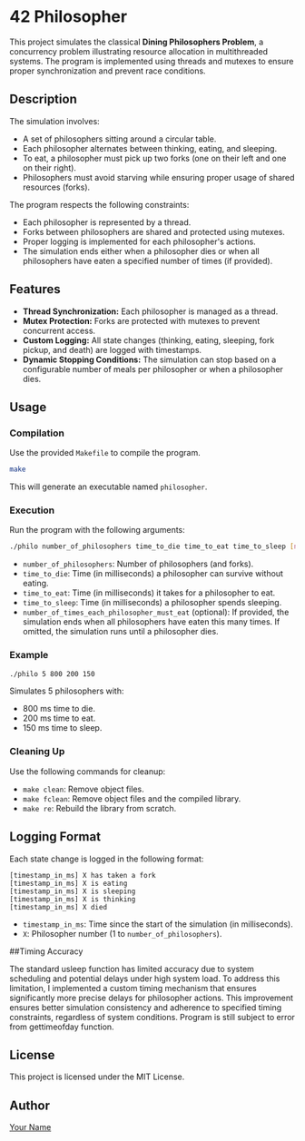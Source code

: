 # 42 Philosopher

This project simulates the classical **Dining Philosophers Problem**, a concurrency problem illustrating resource allocation in multithreaded systems. The program is implemented using threads and mutexes to ensure proper synchronization and prevent race conditions.

## Description
The simulation involves:
- A set of philosophers sitting around a circular table.
- Each philosopher alternates between thinking, eating, and sleeping.
- To eat, a philosopher must pick up two forks (one on their left and one on their right).
- Philosophers must avoid starving while ensuring proper usage of shared resources (forks).

The program respects the following constraints:
- Each philosopher is represented by a thread.
- Forks between philosophers are shared and protected using mutexes.
- Proper logging is implemented for each philosopher's actions.
- The simulation ends either when a philosopher dies or when all philosophers have eaten a specified number of times (if provided).

## Features
- **Thread Synchronization:** Each philosopher is managed as a thread.
- **Mutex Protection:** Forks are protected with mutexes to prevent concurrent access.
- **Custom Logging:** All state changes (thinking, eating, sleeping, fork pickup, and death) are logged with timestamps.
- **Dynamic Stopping Conditions:** The simulation can stop based on a configurable number of meals per philosopher or when a philosopher dies.

## Usage
### Compilation
Use the provided `Makefile` to compile the program.
```bash
make
```
This will generate an executable named `philosopher`.


### Execution
Run the program with the following arguments:
```bash
./philo number_of_philosophers time_to_die time_to_eat time_to_sleep [number_of_times_each_philosopher_must_eat]
```
- `number_of_philosophers`: Number of philosophers (and forks).
- `time_to_die`: Time (in milliseconds) a philosopher can survive without eating.
- `time_to_eat`: Time (in milliseconds) it takes for a philosopher to eat.
- `time_to_sleep`: Time (in milliseconds) a philosopher spends sleeping.
- `number_of_times_each_philosopher_must_eat` (optional): If provided, the simulation ends when all philosophers have eaten this many times. If omitted, the simulation runs until a philosopher dies.

### Example
```bash
./philo 5 800 200 150
```
Simulates 5 philosophers with:
- 800 ms time to die.
- 200 ms time to eat.
- 150 ms time to sleep.

### Cleaning Up
Use the following commands for cleanup:

- `make clean`: Remove object files.
- `make fclean`: Remove object files and the compiled library.
- `make re`: Rebuild the library from scratch.


## Logging Format
Each state change is logged in the following format:
```plaintext
[timestamp_in_ms] X has taken a fork
[timestamp_in_ms] X is eating
[timestamp_in_ms] X is sleeping
[timestamp_in_ms] X is thinking
[timestamp_in_ms] X died
```
- `timestamp_in_ms`: Time since the start of the simulation (in milliseconds).
- `X`: Philosopher number (1 to `number_of_philosophers`).


##Timing Accuracy

The standard usleep function has limited accuracy due to system scheduling and potential delays under high system load. To address this limitation, I implemented a custom timing mechanism that ensures significantly more precise delays for philosopher actions. This improvement ensures better simulation consistency and adherence to specified timing constraints, regardless of system conditions. Program is still subject to error from gettimeofday function.

## License
This project is licensed under the MIT License.

## Author
[Your Name](https://github.com/yourgithubusername)

